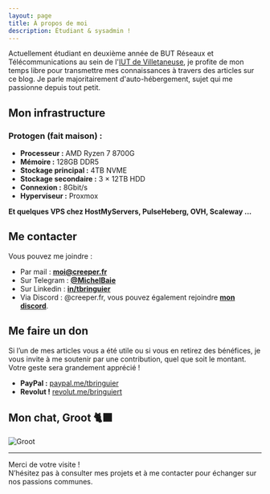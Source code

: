 ```yaml
---
layout: page
title: À propos de moi
description: Étudiant & sysadmin !
---
```


Actuellement étudiant en deuxième année de BUT Réseaux et Télécommunications au sein de l'[IUT de Villetaneuse](https://iutv.univ-paris13.fr/), je profite de mon temps libre pour transmettre mes connaissances à travers des articles sur ce blog. Je parle majoritairement d'auto-hébergement, sujet qui me passionne depuis tout petit.

## Mon infrastructure

### Protogen (fait maison) :

- **Processeur :** AMD Ryzen 7 8700G
- **Mémoire :** 128GB DDR5
- **Stockage principal :** 4TB NVME
- **Stockage secondaire :** 3 × 12TB HDD
- **Connexion :** 8Gbit/s
- **Hyperviseur :** Proxmox

**Et quelques VPS chez HostMyServers, PulseHeberg, OVH, Scaleway ...**

## Me contacter

Vous pouvez me joindre : 

* Par mail : [**moi@creeper.fr**](mailto:moi@creeper.fr)
* Sur Telegram : [**@MichelBaie**](https://t.me/MichelBaie)
* Sur Linkedin : [**in/tbringuier**](https://www.linkedin.com/in/tbringuier)
* Via Discord : @creeper.fr, vous pouvez également rejoindre [**mon discord**](https://discord.gg/34tTSGRRyb).

## Me faire un don

Si l’un de mes articles vous a été utile ou si vous en retirez des bénéfices, je vous invite à me soutenir par une contribution, quel que soit le montant. Votre geste sera grandement apprécié !

- **PayPal :** [paypal.me/tbringuier](https://paypal.me/tbringuier)
- **Revolut !** [revolut.me/bringuiert](https://revolut.me/bringuiert)

## Mon chat, Groot 🐈‍⬛

![Groot](assets/img/groot.png)

---

Merci de votre visite !  
N’hésitez pas à consulter mes projets et à me contacter pour échanger sur nos passions communes.